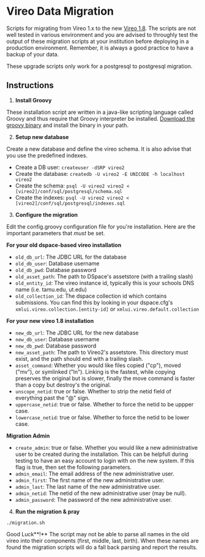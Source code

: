 # Vireo Data Migration #

Scripts for migrating from Vireo 1.x to the new [Vireo 1.8](https://github.com/TexasDigitalLibrary/Vireo). 
The scripts are not well tested in various environment and you are advised to 
throughly test the output of these migration scripts at your institution before
deploying in a production environment. Remember, it is always a good practice
to have a backup of your data. 

These upgrade scripts only work for a postgresql to postgresql migration.

## Instructions ##

1. **Install Groovy**

  These installation script are written in a java-like scripting language
  called Groovy and thus require that Groovy interpreter be installed. 
  [Download the groovy binary](http://groovy.codehaus.org/Download) and
  install the binary in your path.

2. **Setup new database**

  Create a new database and define the vireo schema. It is also advise that you use the predefined indexes.
  * Create a DB user: `createuser -dSRP vireo2`
  * Create the database: `createdb -U vireo2 -E UNICODE -h localhost vireo2`
  * Create the schema: `psql -U vireo2 vireo2 < [vireo2]/conf/sql/postgresql/schema.sql`
  * Create the indexes: `psql -U vireo2 vireo2 < [vireo2]/conf/sql/postgresql/indexes.sql`

3. **Configure the migration**

  Edit the config.groovy configuration file for you're installation. Here are the important parameters that *must* be set.

  **For your old dspace-based vireo installation**
  - `old_db_url`: The JDBC URL for the database
  - `old_db_user`:  Database username
  - `old_db_pwd`:  Database password
  - `old_asset_path`: The path to DSpace's assetstore (with a trailing slash)
  - `old_entity_id`: The vireo instance id, typically this is your schools DNS name (i.e. tamu.edu, ut.edu)
  - `old_collection_id`: The dspace collection id which contains submissions. You can find this by looking in your dspace.cfg's `xmlui.vireo.collection.[entity-id]` or `xmlui.vireo.default.collection`  

  **For your new vireo 1.8 installation**
  - `new_db_url`: The JDBC URL for the new database
  - `new_db_user`: Database username
  - `new_db_pwd`: Database password
  - `new_asset_path`: The path to Vireo2's assetstore. This directory must exist, and the path should end with a trailing slash.
  - `asset_command`: Whether you would like files copied ("cp"), moved ("mv"), or symlinked ("ln"). Linking is the fastest, while copying preserves the original but is slower, finally the move command is faster than a copy but destroy's the original.
  - `unscope_netid`: true or false. Whether to strip the netid field of everything past the "@" sign.
  - `uppercase_netid`: true or false. Whether to force the netid to be uppper case.
  - `lowercase_netid`: true or false. Whether to force the netid to be lower case.


  **Migration Admin**
  - `create_admin`: true or false. Whether you would like a new administrative user to be created during the installation. This can be helpfull during testing to have an easy account to login with on the new system. If this flag is true, then set the following parameters.
  - `admin_email`: The email address of the new administrative user.
  - `admin_first`: The first name of the new administrative user.
  - `admin_last`: The last name of the new administrative user.
  - `admin_netid`: The netid of the new administrative user (may be null).
  - `admin_password`: The password of the new administrative user.

4. **Run the migration & pray**
  
  `./migration.sh`
   
  Good Luck**!** The script may not be able to parse all names in the old vireo into their components (first, middle, last, birth). When these names are found the migration scripts will do a fall back parsing and report the results.
